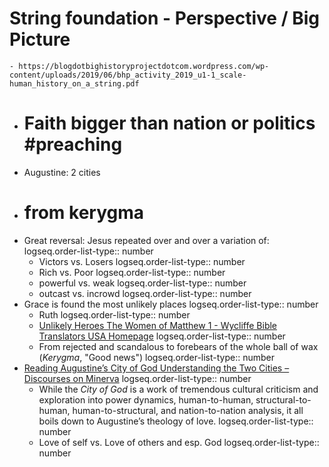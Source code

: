 # String foundation - Perspective / Big Picture
	- https://blogdotbighistoryprojectdotcom.wordpress.com/wp-content/uploads/2019/06/bhp_activity_2019_u1-1_scale-human_history_on_a_string.pdf
- # Faith bigger than nation or politics #preaching
- Augustine: 2 cities
- # from kerygma
- Great reversal: Jesus repeated over and over a variation of:
  logseq.order-list-type:: number
	- Victors vs. Losers
	  logseq.order-list-type:: number
	- Rich vs. Poor
	  logseq.order-list-type:: number
	- powerful vs. weak
	  logseq.order-list-type:: number
	- outcast vs. incrowd
	  logseq.order-list-type:: number
- Grace is found the most unlikely places
  logseq.order-list-type:: number
	- Ruth
	  logseq.order-list-type:: number
	- [Unlikely Heroes The Women of Matthew 1 - Wycliffe Bible Translators USA Homepage](https://www.wycliffe.org/blog/posts/unlikely-heroes-the-women-of-matthew-1)
	  logseq.order-list-type:: number
	- From rejected and scandalous to forebears of the whole ball of wax (*Kerygma*, "Good news")
	  logseq.order-list-type:: number
- [Reading Augustine’s City of God Understanding the Two Cities – Discourses on Minerva](https://minervawisdom.com/2024/03/15/reading-augustines-city-of-god-understanding-the-two-cities/)
  logseq.order-list-type:: number
	- While the *City of God* is a work of tremendous cultural criticism and exploration into power dynamics, human-to-human, structural-to-human, human-to-structural, and nation-to-nation analysis, it all boils down to Augustine’s theology of love.
	  logseq.order-list-type:: number
	- Love of self vs. Love of others and esp. God
	  logseq.order-list-type:: number